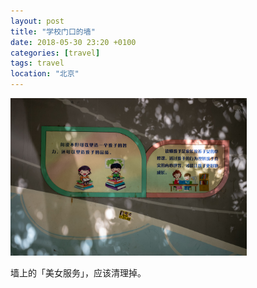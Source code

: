 ```yaml
---
layout: post
title: "学校门口的墙"
date: 2018-05-30 23:20 +0100
categories: [travel]
tags: travel
location: "北京"
---
```


<img src="/img/2018/20180530-L1006837.jpg" alt="学校门口的墙" style="width: 75%; height: 75%"/>

墙上的「美女服务」，应该清理掉。
